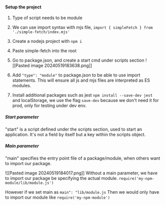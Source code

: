 #### Setup the project
1. Type of script needs to be module
2. We can use import syntax with mjs file, 
`import { simpleFetch } from './simple-fetch/index.mjs'`

1. Create a nodejs project with `npm i`
2. Paste simple-fetch into the root
3. Go to package.json, and create a start cmd under scripts section
 ![[Pasted image 20240519183638.png]]
4. Add `"type": "module"` to package.json to be able to use import statements. This will ensure all js and mjs files are interpreted as ES modules.
5. Install additional packages such as jest `npm install --save-dev jest` and localStorage, we use the flag `save-dev` because we don't need it for prod, only for testing under dev env.


##### Start parameter
"start" is a script defined under the scripts section, used to start an application. It's not a field by itself but a key within the scripts object.

##### Main parameter
"main" specifies the entry point file of a package/module, when others want to import our package.

![[Pasted image 20240519184017.png]]
Without a main parameter, we have to import our package be specifying the actual module. `require('my-npm-module/lib/module.js')`

However if we set main as `main": "lib/module.js`
Then we would only have to import our module like `require('my-npm-module')`

